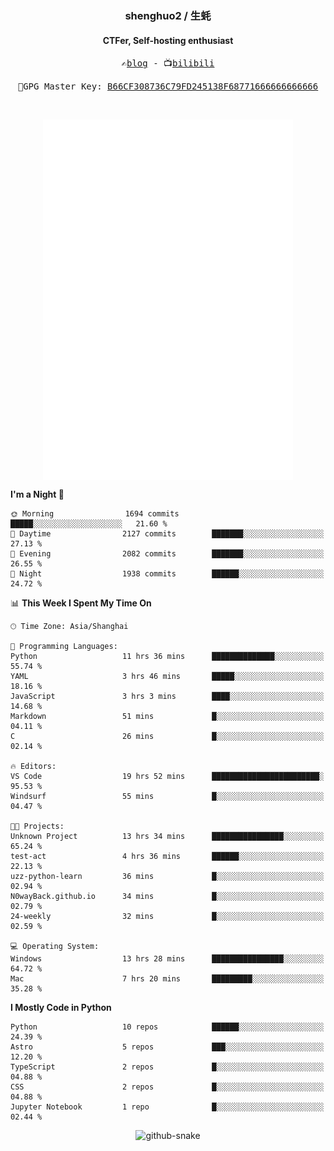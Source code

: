 <h3 align="center"> shenghuo2 / 生蚝 </h3>
<h4 align="center" >CTFer, Self-hosting enthusiast</h3>


<p align="center">
  <samp>
    ✍️<a href="https://blog.shenghuo2.top/">blog</a> -
    📺<a href="https://space.bilibili.com/85894935">bilibili</a>
  </samp>
</p>
<p align="center">
  <samp>
     🔐GPG Master Key: <a align="center" href="https://github.com/shenghuo2.gpg">B66CF308736C79FD245138F68771666666666666</a>
  </samp>
</p>
<br>
<p align="center">
  <a href="https://github.com/shenghuo2">
    <img width="400" align="top" src="https://github.com/shenghuo2/shenghuo2/blob/main/metrics.left.svg" />
  </a>
  <a href="https://github.com/shenghuo2">
    <img width="400" align="top" src="https://github.com/shenghuo2/shenghuo2/blob/main/metrics.right.svg" />
  </a>
</p>


<!--START_SECTION:waka-->
**I'm a Night 🦉** 

```text
🌞 Morning                1694 commits        █████░░░░░░░░░░░░░░░░░░░░   21.60 % 
🌆 Daytime                2127 commits        ███████░░░░░░░░░░░░░░░░░░   27.13 % 
🌃 Evening                2082 commits        ███████░░░░░░░░░░░░░░░░░░   26.55 % 
🌙 Night                  1938 commits        ██████░░░░░░░░░░░░░░░░░░░   24.72 % 
```


📊 **This Week I Spent My Time On** 

```text
🕑︎ Time Zone: Asia/Shanghai

💬 Programming Languages: 
Python                   11 hrs 36 mins      ██████████████░░░░░░░░░░░   55.74 % 
YAML                     3 hrs 46 mins       █████░░░░░░░░░░░░░░░░░░░░   18.16 % 
JavaScript               3 hrs 3 mins        ████░░░░░░░░░░░░░░░░░░░░░   14.68 % 
Markdown                 51 mins             █░░░░░░░░░░░░░░░░░░░░░░░░   04.11 % 
C                        26 mins             █░░░░░░░░░░░░░░░░░░░░░░░░   02.14 % 

🔥 Editors: 
VS Code                  19 hrs 52 mins      ████████████████████████░   95.53 % 
Windsurf                 55 mins             █░░░░░░░░░░░░░░░░░░░░░░░░   04.47 % 

🐱‍💻 Projects: 
Unknown Project          13 hrs 34 mins      ████████████████░░░░░░░░░   65.24 % 
test-act                 4 hrs 36 mins       ██████░░░░░░░░░░░░░░░░░░░   22.13 % 
uzz-python-learn         36 mins             █░░░░░░░░░░░░░░░░░░░░░░░░   02.94 % 
N0wayBack.github.io      34 mins             █░░░░░░░░░░░░░░░░░░░░░░░░   02.79 % 
24-weekly                32 mins             █░░░░░░░░░░░░░░░░░░░░░░░░   02.59 % 

💻 Operating System: 
Windows                  13 hrs 28 mins      ████████████████░░░░░░░░░   64.72 % 
Mac                      7 hrs 20 mins       █████████░░░░░░░░░░░░░░░░   35.28 % 
```

**I Mostly Code in Python** 

```text
Python                   10 repos            ██████░░░░░░░░░░░░░░░░░░░   24.39 % 
Astro                    5 repos             ███░░░░░░░░░░░░░░░░░░░░░░   12.20 % 
TypeScript               2 repos             █░░░░░░░░░░░░░░░░░░░░░░░░   04.88 % 
CSS                      2 repos             █░░░░░░░░░░░░░░░░░░░░░░░░   04.88 % 
Jupyter Notebook         1 repo              █░░░░░░░░░░░░░░░░░░░░░░░░   02.44 % 
```




<!--END_SECTION:waka-->


<div align="center">
  <picture>
    <source media="(prefers-color-scheme: dark)" srcset="https://gist.githubusercontent.com/shenghuo2/bfce20b14ab0484cef03bae6e60e0b3a/raw/github-snake-dark.svg" />
    <source media="(prefers-color-scheme: light)" srcset="https://gist.githubusercontent.com/shenghuo2/bfce20b14ab0484cef03bae6e60e0b3a/raw/github-snake.svg" />
    <img alt="github-snake" src="https://gist.githubusercontent.com/shenghuo2/bfce20b14ab0484cef03bae6e60e0b3a/raw/github-snake.svg" />
  </picture>
</div>

<!--
**shenghuo2/shenghuo2** is a ✨ _special_ ✨ repository because its `README.md` (this file) appears on your GitHub profile.

Here are some ideas to get you started:

- 🔭 I’m currently working on ...
- 🌱 I’m currently learning ...
- 👯 I’m looking to collaborate on ...
- 🤔 I’m looking for help with ...
- 💬 Ask me about ...
- 📫 How to reach me: ...
- 😄 Pronouns: ...
- ⚡ Fun fact: ...
-->
